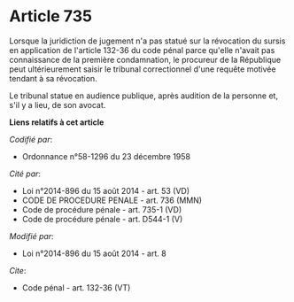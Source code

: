 # Article 735

Lorsque la juridiction de jugement n'a pas statué sur la révocation du sursis en application de l'article 132-36 du code
pénal parce qu'elle n'avait pas connaissance de la première condamnation, le procureur de la République peut ultérieurement
saisir le tribunal correctionnel d'une requête motivée tendant à sa révocation. 

Le tribunal statue en audience publique, après audition de la personne et, s'il y a lieu, de son avocat.

**Liens relatifs à cet article**

_Codifié par_:

  - Ordonnance n°58-1296 du 23 décembre 1958

_Cité par_:

  - Loi n°2014-896 du 15 août 2014 - art. 53 (VD)
  - CODE DE PROCEDURE PENALE - art. 736 (MMN)
  - Code de procédure pénale - art. 735-1 (VD)
  - Code de procédure pénale - art. D544-1 (V)

_Modifié par_:

  - Loi n°2014-896 du 15 août 2014 - art. 8

_Cite_:

  - Code pénal - art. 132-36 (VT)
